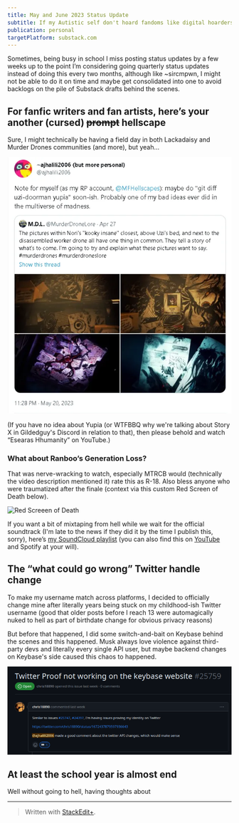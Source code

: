 ```yaml
---
title: May and June 2023 Status Update
subtitle: If my Autistic self don't hoard fandoms like digital hoarders committing digital piracy for personal use, then we should be fine.
publication: personal
targetPlatform: substack.com
---
```


Sometimes, being busy in school I miss posting status updates by a few weeks up to the point I’m considering going quarterly status updates instead of doing this every two months, although like ~sircmpwn, I might not be able to do it on time and maybe get consolidated into one to avoid backlogs on the pile of Substack drafts behind the scenes.

## For fanfic writers and fan artists, here’s your another (cursed) ~~prompt~~ hellscape

Sure, I might technically be having a field day in both Lackadaisy and Murder Drones communities (and more), but yeah…

[![Enter-image-description](/imgs/2023-06-26/8CHCGP9jQefdBplS.png)](https://twitter.com/JirohsMind/status/1659944193249411072?s=20)

(If you have no idea about Yupia (or WTFBBQ why we're talking about Story X in Gildedguy's Discord in relation to that), then please behold and watch “Esearas Hhumanity” on YouTube.)

### What about Ranboo’s Generation Loss?

That was nerve-wracking to watch, especially MTRCB would (technically the video description mentioned it) rate this as R-18. Also bless anyone who were traumatized after the finale (context via this custom Red Screen of Death below).

![Red Screeen of Death](https://static.rtdevcdn.net.eu.org/ajhalili2006/wallpapers/Red%20Screen%20of%20Death%20-%20TSE%20Edition.png)

If you want a bit of mixtaping from hell while we wait for the official soundtrack (I'm late to the news if they did it by the time I publish this, sorry), here’s [my SoundCloud playlist](https://soundcloud.com/ajhalili2006/sets/mixtaped-socialexperiments) (you can also find this on [YouTube](https://www.youtube.com/playlist?list=PLGqidsjkmgSKuEzbaC0GIx_oEJarJZ6gC) and Spotify at your will).

## The “what could go wrong” Twitter handle change

To make my username match across platforms, I decided to officially change mine after literally years being stuck on my childhood-ish Twitter username (good that older posts before I reach 13 were automagically nuked to hell as part of birthdate change for obvious privacy reasons)

But before that happened, I did some switch-and-bait on Keybase behind the scenes and this happened. Musk always love violence against third-party devs and literally every single API user, but maybe backend changes on Keybase's side caused this chaos to happened.

[![This GitHub issue says it all.](/imgs/2023-07-02/BNJuFDHDL9staWWk.png)](https://github.com/keybase/client/issues/25759)

## At least the school year is almost end

Well without going to hell, having thoughts about 

---
> Written with [StackEdit+](https://stackedit.net/).
<!--stackedit_data:
eyJwcm9wZXJ0aWVzIjoiZXh0ZW5zaW9uczpcbiAgcHJlc2V0Oi
BnZm1cbiAgZW1vamk6XG4gICAgc2hvcnRjdXRzOiB0cnVlXG4i
LCJoaXN0b3J5IjpbOTg5Mjg2MjQwLC05Mjg2MjI1MzcsMTE3ND
A0MzQ5OCwtMTM2NDMyNDA4Nl19
-->